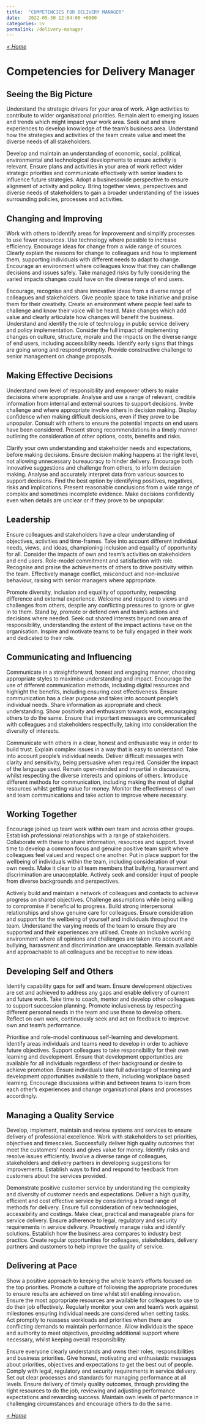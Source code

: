 ```yaml
---
title:  "COMPETENCIES FOR DELIVERY MANAGER"
date:   2022-05-30 12:04:00 +0000
categories: cv
permalink: /delivery-manager
---
```

_[< Home](https://robertbarrow.github.io/cv/)_

# Competencies for Delivery Manager

## Seeing the Big Picture

Understand the strategic drivers for your area of work. Align activities to contribute to wider organisational priorities. Remain alert to emerging issues and trends which might impact your work area. Seek out and share experiences to develop knowledge of the team’s business area. Understand how the strategies and activities of the team create value and meet the diverse needs of all stakeholders.

Develop and maintain an understanding of economic, social, political, environmental and technological developments to ensure activity is relevant. Ensure plans and activities in your area of work reflect wider strategic priorities and communicate effectively with senior leaders to influence future strategies. Adopt a businesswide perspective to ensure alignment of activity and policy. Bring together views, perspectives and diverse needs of stakeholders to gain a broader understanding of the issues surrounding policies, processes and activities.

## Changing and Improving

Work with others to identify areas for improvement and simplify processes to use fewer resources. Use technology where possible to increase efficiency. Encourage ideas for change from a wide range of sources. Clearly explain the reasons for change to colleagues and how to implement them, supporting individuals with different needs to adapt to change. Encourage an environment where colleagues know that they can challenge decisions and issues safely. Take managed risks by fully considering the varied impacts changes could have on the diverse range of end users.

Encourage, recognise and share innovative ideas from a diverse range of colleagues and stakeholders. Give people space to take initiative and praise them for their creativity. Create an environment where people feel safe to challenge and know their voice will be heard. Make changes which add value and clearly articulate how changes will benefit the business. Understand and identify the role of technology in public service delivery and policy implementation. Consider the full impact of implementing changes on culture, structure, morale and the impacts on the diverse range of end users, including accessibility needs. Identify early signs that things are going wrong and respond promptly. Provide constructive challenge to senior management on change proposals.

## Making Effective Decisions

Understand own level of responsibility and empower others to make decisions where appropriate. Analyse and use a range of relevant, credible information from internal and external sources to support decisions. Invite challenge and where appropriate involve others in decision making. Display confidence when making difficult decisions, even if they prove to be unpopular. Consult with others to ensure the potential impacts on end users have been considered. Present strong recommendations in a timely manner outlining the consideration of other options, costs, benefits and risks.

Clarify your own understanding and stakeholder needs and expectations, before making decisions. Ensure decision making happens at the right level, not allowing unnecessary bureaucracy to hinder delivery. Encourage both innovative suggestions and challenge from others, to inform decision making. Analyse and accurately interpret data from various sources to support decisions. Find the best option by identifying positives, negatives, risks and implications. Present reasonable conclusions from a wide range of complex and sometimes incomplete evidence. Make decisions confidently even when details are unclear or if they prove to be unpopular.

## Leadership

Ensure colleagues and stakeholders have a clear understanding of objectives, activities and time-frames. Take into account different individual needs, views, and ideas, championing inclusion and equality of opportunity for all. Consider the impacts of own and team’s activities on stakeholders and end users. Role-model commitment and satisfaction with role. Recognise and praise the achievements of others to drive positivity within the team. Effectively manage conflict, misconduct and non-inclusive behaviour, raising with senior managers where appropriate.

Promote diversity, inclusion and equality of opportunity, respecting difference and external experience. Welcome and respond to views and challenges from others, despite any conflicting pressures to ignore or give in to them. Stand by, promote or defend own and team’s actions and decisions where needed. Seek out shared interests beyond own area of responsibility, understanding the extent of the impact actions have on the organisation. Inspire and motivate teams to be fully engaged in their work and dedicated to their role.

## Communicating and Influencing

Communicate in a straightforward, honest and engaging manner, choosing appropriate styles to maximise understanding and impact. Encourage the use of different communication methods, including digital resources and highlight the benefits, including ensuring cost effectiveness. Ensure communication has a clear purpose and takes into account people’s individual needs. Share information as appropriate and check understanding. Show positivity and enthusiasm towards work, encouraging others to do the same. Ensure that important messages are communicated with colleagues and stakeholders respectfully, taking into consideration the diversity of interests.

Communicate with others in a clear, honest and enthusiastic way in order to build trust. Explain complex issues in a way that is easy to understand. Take into account people’s individual needs. Deliver difficult messages with clarity and sensitivity, being persuasive when required. Consider the impact of the language used. Remain open-minded and impartial in discussions, whilst respecting the diverse interests and opinions of others. Introduce different methods for communication, including making the most of digital resources whilst getting value for money. Monitor the effectiveness of own and team communications and take action to improve where necessary.

## Working Together

Encourage joined up team work within own team and across other groups. Establish professional relationships with a range of stakeholders. Collaborate with these to share information, resources and support. Invest time to develop a common focus and genuine positive team spirit where colleagues feel valued and respect one another. Put in place support for the wellbeing of individuals within the team, including consideration of your own needs. Make it clear to all team members that bullying, harassment and discrimination are unacceptable. Actively seek and consider input of people from diverse backgrounds and perspectives.

Actively build and maintain a network of colleagues and contacts to achieve progress on shared objectives. Challenge assumptions while being willing to compromise if beneficial to progress. Build strong interpersonal relationships and show genuine care for colleagues. Ensure consideration and support for the wellbeing of yourself and individuals throughout the team. Understand the varying needs of the team to ensure they are supported and their experiences are utilised. Create an inclusive working environment where all opinions and challenges are taken into account and bullying, harassment and discrimination are unacceptable. Remain available and approachable to all colleagues and be receptive to new ideas.

## Developing Self and Others

Identify capability gaps for self and team. Ensure development objectives are set and achieved to address any gaps and enable delivery of current and future work. Take time to coach, mentor and develop other colleagues to support succession planning. Promote inclusiveness by respecting different personal needs in the team and use these to develop others. Reflect on own work, continuously seek and act on feedback to improve own and team’s performance.

Prioritise and role-model continuous self-learning and development. Identify areas individuals and teams need to develop in order to achieve future objectives. Support colleagues to take responsibility for their own learning and development. Ensure that development opportunities are available for all individuals regardless of their background or desire to achieve promotion. Ensure individuals take full advantage of learning and development opportunities available to them, including workplace based learning. Encourage discussions within and between teams to learn from each other’s experiences and change organisational plans and processes accordingly.

## Managing a Quality Service

Develop, implement, maintain and review systems and services to ensure delivery of professional excellence. Work with stakeholders to set priorities, objectives and timescales. Successfully deliver high quality outcomes that meet the customers’ needs and gives value for money. Identify risks and resolve issues efficiently. Involve a diverse range of colleagues, stakeholders and delivery partners in developing suggestions for improvements. Establish ways to find and respond to feedback from customers about the services provided.

Demonstrate positive customer service by understanding the complexity and diversity of customer needs and expectations. Deliver a high quality, efficient and cost effective service by considering a broad range of methods for delivery. Ensure full consideration of new technologies, accessibility and costings. Make clear, practical and manageable plans for service delivery. Ensure adherence to legal, regulatory and security requirements in service delivery. Proactively manage risks and identify solutions. Establish how the business area compares to industry best practice. Create regular opportunities for colleagues, stakeholders, delivery partners and customers to help improve the quality of service.

## Delivering at Pace

Show a positive approach to keeping the whole team’s efforts focused on the top priorities. Promote a culture of following the appropriate procedures to ensure results are achieved on time whilst still enabling innovation. Ensure the most appropriate resources are available for colleagues to use to do their job effectively. Regularly monitor your own and team’s work against milestones ensuring individual needs are considered when setting tasks. Act promptly to reassess workloads and priorities when there are conflicting demands to maintain performance. Allow individuals the space and authority to meet objectives, providing additional support where necessary, whilst keeping overall responsibility.

Ensure everyone clearly understands and owns their roles, responsibilities and business priorities. Give honest, motivating and enthusiastic messages about priorities, objectives and expectations to get the best out of people. Comply with legal, regulatory and security requirements in service delivery. Set out clear processes and standards for managing performance at all levels. Ensure delivery of timely quality outcomes, through providing the right resources to do the job, reviewing and adjusting performance expectations and rewarding success. Maintain own levels of performance in challenging circumstances and encourage others to do the same.

_[< Home](https://robertbarrow.github.io/cv/)_
